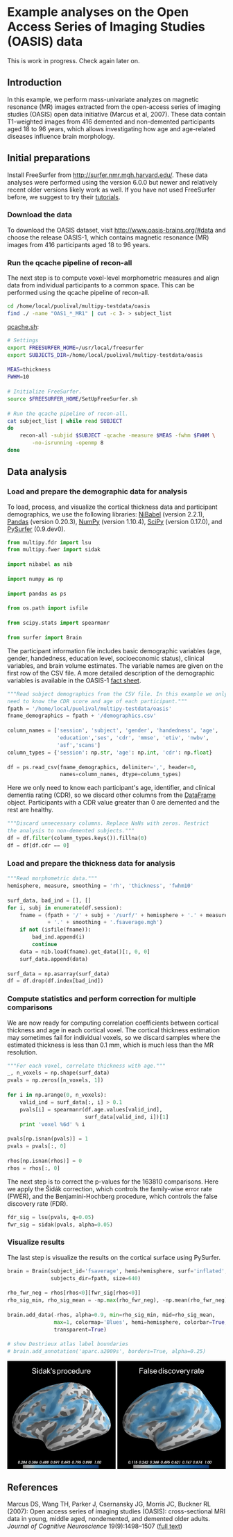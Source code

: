 # Example analyses on the Open Access Series of Imaging Studies (OASIS) data

This is work in progress. Check again later on.

## Introduction

In this example, we perform mass-univariate analyzes on magnetic resonance (MR) images 
extracted from the open-access series of imaging studies (OASIS) open data initiative
(Marcus et al, 2007). These data contain T1-weighted images from 416 demented and 
non-demented participants aged 18 to 96 years, which allows investigating how age and 
age-related diseases influence brain morphology.

## Initial preparations

Install FreeSurfer from http://surfer.nmr.mgh.harvard.edu/. These data analyses were
performed using the version 6.0.0 but newer and relatively recent older versions likely
work as well. If you have not used FreeSurfer before, we suggest to try their 
<a href="http://surfer.nmr.mgh.harvard.edu/fswiki/Tutorials">tutorials</a>.

### Download the data

To download the OASIS dataset, visit http://www.oasis-brains.org/#data and 
choose the release OASIS-1, which contains magnetic resonance (MR) images 
from 416 participants aged 18 to 96 years.

### Run the qcache pipeline of recon-all

The next step is to compute voxel-level morphometric measures and align data 
from individual participants to a common space. This can be performed using 
the qcache pipeline of recon-all.

```bash
cd /home/local/puolival/multipy-testdata/oasis
find ./ -name "OAS1_*_MR1" | cut -c 3- > subject_list
```

<a href="https://github.com/puolival/multipy/blob/master/multipy/example/qcache.sh">qcache.sh</a>:
```bash
# Settings
export FREESURFER_HOME=/usr/local/freesurfer
export SUBJECTS_DIR=/home/local/puolival/multipy-testdata/oasis

MEAS=thickness
FWHM=10

# Initialize FreeSurfer.
source $FREESURFER_HOME/SetUpFreeSurfer.sh

# Run the qcache pipeline of recon-all.
cat subject_list | while read SUBJECT
do
    recon-all -subjid $SUBJECT -qcache -measure $MEAS -fwhm $FWHM \
        -no-isrunning -openmp 8
done
```

## Data analysis

### Load and prepare the demographic data for analysis

To load, process, and visualize the cortical thickness data and 
participant demographics, we use the following libraries: 
<a href="http://nipy.org/nibabel/">NiBabel</a> (version 2.2.1), <a href="https://pandas.pydata.org/">Pandas</a> (version 0.20.3), <a href="http://www.numpy.org/">NumPy</a> (version 1.10.4),
<a href="https://www.scipy.org/">SciPy</a> (version 0.17.0), and <a href="https://pysurfer.github.io/">PySurfer</a> (0.9.dev0).

```python
from multipy.fdr import lsu
from multipy.fwer import sidak

import nibabel as nib

import numpy as np

import pandas as ps

from os.path import isfile

from scipy.stats import spearmanr

from surfer import Brain
```

The participant information file includes basic demographic variables (age, gender, handedness, education level, socioeconomic status), clinical variables, and brain volume estimates. The variable names are given on the first row of the CSV file. A more detailed description of the demographic variables is available in the OASIS-1 <a href="https://www.oasis-brains.org/files/oasis_cross-sectional_facts.pdf">fact sheet</a>.

```python
"""Read subject demographics from the CSV file. In this example we only
need to know the CDR score and age of each participant."""
fpath = '/home/local/puolival/multipy-testdata/oasis'
fname_demographics = fpath + '/demographics.csv'

column_names = ['session', 'subject', 'gender', 'handedness', 'age',
                'education','ses', 'cdr', 'mmse', 'etiv', 'nwbv',
                'asf','scans']
column_types = {'session': np.str, 'age': np.int, 'cdr': np.float}

df = ps.read_csv(fname_demographics, delimiter=',', header=0,
                 names=column_names, dtype=column_types)
```

Here we only need to know each participant's age, identifier, and 
clinical dementia rating (CDR), so we discard other columns from the 
<a href="https://pandas.pydata.org/pandas-docs/stable/generated/pandas.DataFrame.html">DataFrame</a> object. Participants with a CDR value greater than 0 are 
demented and the rest are healthy.
```python
"""Discard unnecessary columns. Replace NaNs with zeros. Restrict
the analysis to non-demented subjects."""
df = df.filter(column_types.keys()).fillna(0)
df = df[df.cdr == 0]
```

### Load and prepare the thickness data for analysis

```python
"""Read morphometric data."""
hemisphere, measure, smoothing = 'rh', 'thickness', 'fwhm10'

surf_data, bad_ind = [], []
for i, subj in enumerate(df.session):
    fname = (fpath + '/' + subj + '/surf/' + hemisphere + '.' + measure
             + '.' + smoothing + '.fsaverage.mgh')
    if not (isfile(fname)):
        bad_ind.append(i)
        continue
    data = nib.load(fname).get_data()[:, 0, 0]
    surf_data.append(data)

surf_data = np.asarray(surf_data)
df = df.drop(df.index[bad_ind])
```

### Compute statistics and perform correction for multiple comparisons

We are now ready for computing correlation coefficients between cortical thickness and age in each cortical voxel. The cortical thickness estimation may sometimes fail for individual voxels, so we discard samples where the estimated thickness is less than 0.1 mm, which is much less than the MR resolution.
```python
"""For each voxel, correlate thickness with age."""
_, n_voxels = np.shape(surf_data)
pvals = np.zeros([n_voxels, 1])

for i in np.arange(0, n_voxels):
    valid_ind = surf_data[:, i] > 0.1
    pvals[i] = spearmanr(df.age.values[valid_ind],
                         surf_data[valid_ind, i])[1]
    print 'voxel %6d' % i

pvals[np.isnan(pvals)] = 1
pvals = pvals[:, 0]

rhos[np.isnan(rhos)] = 0
rhos = rhos[:, 0]
```

The next step is to correct the p-values for the 163810 comparisons. Here we apply the Šidák correction, which controls the family-wise error rate (FWER), and the Benjamini-Hochberg procedure, which controls the false discovery rate (FDR).
```python
fdr_sig = lsu(pvals, q=0.05)
fwr_sig = sidak(pvals, alpha=0.05)
```

### Visualize results

The last step is visualize the results on the cortical surface using PySurfer.

```python
brain = Brain(subject_id='fsaverage', hemi=hemisphere, surf='inflated',
              subjects_dir=fpath, size=640)

rho_fwr_neg = rhos[rhos<0][fwr_sig[rhos<0]]
rho_sig_min, rho_sig_mean = -np.max(rho_fwr_neg), -np.mean(rho_fwr_neg)

brain.add_data(-rhos, alpha=0.9, min=rho_sig_min, mid=rho_sig_mean,
               max=1, colormap='Blues', hemi=hemisphere, colorbar=True,
               transparent=True)

# show Destrieux atlas label boundaries
# brain.add_annotation('aparc.a2009s', borders=True, alpha=0.25)
```

<img src="./result.png" alt="fwer fdr comparison" style="display: block; margin-left: auto; margin-right: auto;" />

## References

Marcus DS, Wang TH, Parker J, Csernansky JG, Morris JC, Buckner RL (2007): Open access series of imaging studies (OASIS): cross-sectional MRI data in young, middle aged, nondemented, and demented older adults. *Journal of Cognitive Neuroscience* 19(9):1498–1507 (<a href="https://dash.harvard.edu/handle/1/33896768">full text</a>)
